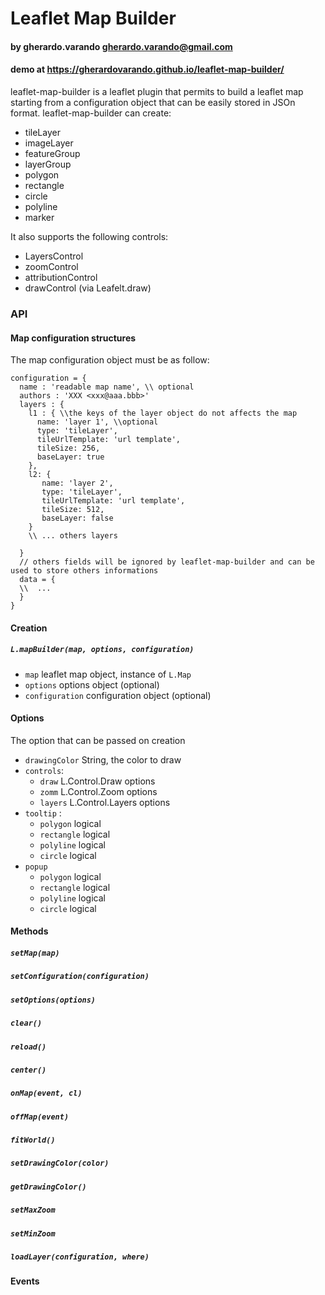 # Leaflet Map Builder
#### by  gherardo.varando <gherardo.varando@gmail.com>

#### demo at https://gherardovarando.github.io/leaflet-map-builder/

leaflet-map-builder is a leaflet plugin that permits to build a leaflet map starting from a configuration object that can be easily stored in JSOn format.
leaflet-map-builder can create:
-  tileLayer
-  imageLayer
-  featureGroup
-  layerGroup
-  polygon
-  rectangle
-  circle
- polyline
- marker

It also supports the following controls:

- LayersControl
- zoomControl
- attributionControl
- drawControl (via Leafelt.draw)


### API

#### Map configuration structures

The map configuration object must be as follow:

```
configuration = {
  name : 'readable map name', \\ optional
  authors : 'XXX <xxx@aaa.bbb>'
  layers : {
    l1 : { \\the keys of the layer object do not affects the map
      name: 'layer 1', \\optional
      type: 'tileLayer',
      tileUrlTemplate: 'url template',
      tileSize: 256,
      baseLayer: true
    },
    l2: {
       name: 'layer 2',
       type: 'tileLayer',
       tileUrlTemplate: 'url template',
       tileSize: 512,
       baseLayer: false
    }
    \\ ... others layers

  }
  // others fields will be ignored by leaflet-map-builder and can be used to store others informations
  data = {
  \\  ...
  }
}
```

#### Creation

##### `` L.mapBuilder(map, options, configuration) ``
- ``map`` leaflet map object, instance of ``L.Map``
-  ``options`` options object (optional)
- ``configuration`` configuration object (optional)


#### Options

The option that can be passed on creation
- ``drawingColor`` String, the color to draw
- ``controls``:
  - ``draw`` L.Control.Draw options
  - ``zomm`` L.Control.Zoom options
  - ``layers`` L.Control.Layers options
- ``tooltip`` :
   - ``polygon`` logical
   - ``rectangle``  logical
   - ``polyline`` logical
   - ``circle`` logical
- ``popup``   
  - ``polygon`` logical
  - ``rectangle``  logical
  - ``polyline`` logical
  - ``circle`` logical

#### Methods

##### ``setMap(map)``

##### ``setConfiguration(configuration)``

##### ``setOptions(options)``

##### ``clear()``

##### ``reload()``

##### ``center()``

##### ``onMap(event, cl)``

##### ``offMap(event)``

##### ``fitWorld()``

##### ``setDrawingColor(color)``

##### ``getDrawingColor()``

##### ``setMaxZoom``

##### ``setMinZoom``

##### ``loadLayer(configuration, where)``


#### Events
